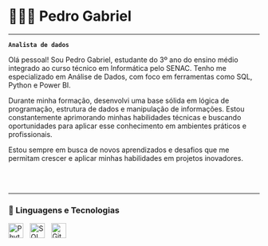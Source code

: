 # 🧑🏻‍💻 Pedro Gabriel

---

**`Analista de dados`**

Olá pessoal! Sou Pedro Gabriel, estudante do 3º ano do ensino médio integrado ao curso técnico em Informática pelo SENAC. Tenho me especializado em Análise de Dados, com foco em ferramentas como SQL, Python e Power BI.

Durante minha formação, desenvolvi uma base sólida em lógica de programação, estrutura de dados e manipulação de informações. Estou constantemente aprimorando minhas habilidades técnicas e buscando oportunidades para aplicar esse conhecimento em ambientes práticos e profissionais.

Estou sempre em busca de novos aprendizados e desafios que me permitam crescer e aplicar minhas habilidades em projetos inovadores.



<br/>
<br/>

---

### 🤖 Linguagens e Tecnologias

<img 
    align="left" 
    alt="Phyton"
    title="Phyton" 
    width="30px" 
    style="padding-right: 10px;" 
    src="https://cdn.jsdelivr.net/gh/devicons/devicon@latest/icons/python/python-original.svg" 
/>

<img 
    align="left" 
    alt="SQL" 
    title="SQL"
    width="30px" 
    style="padding-right: 10px;" 
    src="https://cdn.jsdelivr.net/gh/devicons/devicon@latest/icons/threedsmax/threedsmax-original.svg"
/>

<img 
    align="left" 
    alt="Git" 
    title="Git"
    width="30px" 
    style="padding-right: 10px;" 
    src="https://cdn.jsdelivr.net/gh/devicons/devicon@latest/icons/git/git-original.svg" 
/>

<br/>
<br/>
